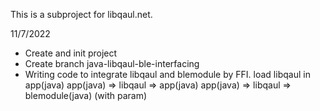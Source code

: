 This is a subproject for libqaul.net.

11/7/2022
- Create and init project
- Create branch java-libqaul-ble-interfacing
- Writing code to integrate libqaul and blemodule by FFI.
	load libqaul in app(java)
	app(java) => libqaul => app(java)
	app(java) => libqaul => blemodule(java) (with param)
